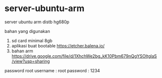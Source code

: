 # server-ubuntu-arm
server ubuntu arm distb hg680p

bahan yang digunakan
1.  sd card minimal 8gb
2.  aplikasi buat bootable https://etcher.balena.io/
3.  bahan arm https://drive.google.com/file/d/1XhchWe2bg_kK10Pbm679nQgYSOltglaS/view?usp=sharing

password root
username : root
password : 1234
